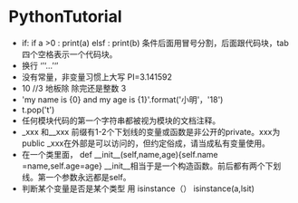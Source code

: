 # PythonTutorial
- if:
if a >0 :
print(a)
elsf :
 	print(b)
条件后面用冒号分割，后面跟代码块，tab四个空格表示一个代码块。
- 换行    ‘’‘...’‘’
- 没有常量，非变量习惯上大写 PI=3.141592
- 10 //3   地板除   除完还是整数  3
- 'my name is {0} and my age is {1}'.format('小明'，'18')
- t.pop('t')  
- 任何模块代码的第一个字符串都被视为模块的文档注释。
- &#95;xxx 和&#95;&#95;xxx 前缀有1-2个下划线的变量或函数是非公开的private。xxx为public
&#95;xxx在外部是可以访问的，但约定俗成，请当成私有变量使用。
- 在一个类里面， def &#95;&#95;init&#95;&#95;(self,name,age){self.name =name,self.age=age}
&#95;&#95;init&#95;&#95;相当于是一个构造函数。前后都有两个下划线。第一个参数永远都是self。
- 判断某个变量是否是某个类型 用 isinstance（） isinstance(a,lsit)
